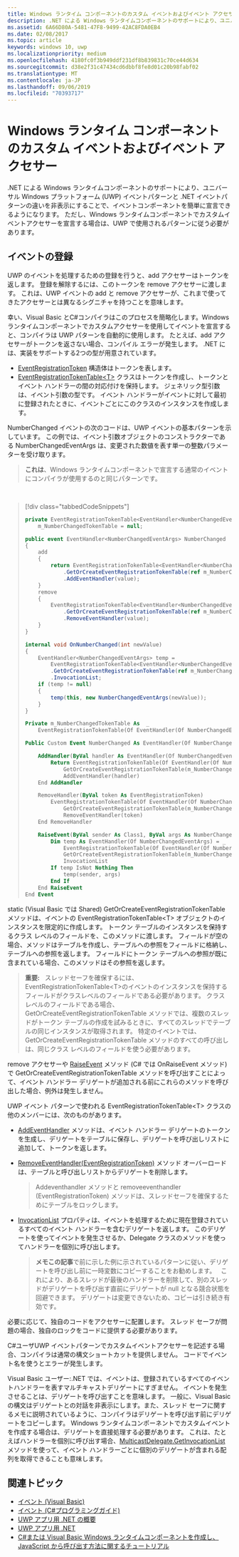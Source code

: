 ```yaml
---
title: Windows ランタイム コンポーネントのカスタム イベントおよびイベント アクセサー
description: .NET による Windows ランタイムコンポーネントのサポートにより、ユニバーサル Windows プラットフォーム (UWP) イベントパターンと .NET イベントパターンの違いを非表示にすることで、イベントコンポーネントを簡単に宣言できるようになります。
ms.assetid: 6A66D80A-5481-47F8-9499-42AC8FDA0EB4
ms.date: 02/08/2017
ms.topic: article
keywords: windows 10, uwp
ms.localizationpriority: medium
ms.openlocfilehash: 4180fc0f3b949ddf231df8b839831c70ce44d634
ms.sourcegitcommit: d38e2f31c47434cd6dbbf8fe8d01c20b98fabf02
ms.translationtype: MT
ms.contentlocale: ja-JP
ms.lasthandoff: 09/06/2019
ms.locfileid: "70393717"
---
```

# <a name="custom-events-and-event-accessors-in-windows-runtime-components"></a>Windows ランタイム コンポーネントのカスタム イベントおよびイベント アクセサー

.NET による Windows ランタイムコンポーネントのサポートにより、ユニバーサル Windows プラットフォーム (UWP) イベントパターンと .NET イベントパターンの違いを非表示にすることで、イベントコンポーネントを簡単に宣言できるようになります。 ただし、Windows ランタイムコンポーネントでカスタムイベントアクセサーを宣言する場合は、UWP で使用されるパターンに従う必要があります。

## <a name="registering-events"></a>イベントの登録

UWP のイベントを処理するための登録を行うと、add アクセサーはトークンを返します。 登録を解除するには、このトークンを remove アクセサーに渡します。 これは、UWP イベントの add と remove アクセサーが、これまで使ってきたアクセサーとは異なるシグニチャを持つことを意味します。

幸い、Visual Basic とC#コンパイラはこのプロセスを簡略化します。Windows ランタイムコンポーネントでカスタムアクセサーを使用してイベントを宣言すると、コンパイラは UWP パターンを自動的に使用します。 たとえば、add アクセサーがトークンを返さない場合、コンパイル エラーが発生します。 .NET には、実装をサポートする2つの型が用意されています。

-   [EventRegistrationToken](https://docs.microsoft.com/uwp/api/windows.foundation.eventregistrationtoken) 構造体はトークンを表します。
-   [EventRegistrationTokenTable&lt;T&gt;](https://docs.microsoft.com/dotnet/api/system.runtime.interopservices.windowsruntime.eventregistrationtokentable-1?redirectedfrom=MSDN) クラスはトークンを作成し、トークンとイベント ハンドラーの間の対応付けを保持します。 ジェネリック型引数は、イベント引数の型です。 イベント ハンドラーがイベントに対して最初に登録されたときに、イベントごとにこのクラスのインスタンスを作成します。

NumberChanged イベントの次のコードは、UWP イベントの基本パターンを示しています。 この例では、イベント引数オブジェクトのコンストラクターである NumberChangedEventArgs は、変更された数値を表す単一の整数パラメーターを受け取ります。

> **これは**、Windows ランタイムコンポーネントで宣言する通常のイベントにコンパイラが使用するのと同じパターンです。  

 
> [!div class="tabbedCodeSnippets"]
> ```csharp
> private EventRegistrationTokenTable<EventHandler<NumberChangedEventArgs>>
>     m_NumberChangedTokenTable = null;
>
> public event EventHandler<NumberChangedEventArgs> NumberChanged
> {
>     add
>     {
>         return EventRegistrationTokenTable<EventHandler<NumberChangedEventArgs>>
>             .GetOrCreateEventRegistrationTokenTable(ref m_NumberChangedTokenTable)
>             .AddEventHandler(value);
>     }
>     remove
>     {
>         EventRegistrationTokenTable<EventHandler<NumberChangedEventArgs>>
>             .GetOrCreateEventRegistrationTokenTable(ref m_NumberChangedTokenTable)
>             .RemoveEventHandler(value);
>     }
> }
>
> internal void OnNumberChanged(int newValue)
> {
>     EventHandler<NumberChangedEventArgs> temp =
>         EventRegistrationTokenTable<EventHandler<NumberChangedEventArgs>>
>         .GetOrCreateEventRegistrationTokenTable(ref m_NumberChangedTokenTable)
>         .InvocationList;
>     if (temp != null)
>     {
>         temp(this, new NumberChangedEventArgs(newValue));
>     }
> }
> ```
> ```vb
> Private m_NumberChangedTokenTable As  _
>     EventRegistrationTokenTable(Of EventHandler(Of NumberChangedEventArgs))
>
> Public Custom Event NumberChanged As EventHandler(Of NumberChangedEventArgs)
>
>     AddHandler(ByVal handler As EventHandler(Of NumberChangedEventArgs))
>         Return EventRegistrationTokenTable(Of EventHandler(Of NumberChangedEventArgs)).
>             GetOrCreateEventRegistrationTokenTable(m_NumberChangedTokenTable).
>             AddEventHandler(handler)
>     End AddHandler
>
>     RemoveHandler(ByVal token As EventRegistrationToken)
>         EventRegistrationTokenTable(Of EventHandler(Of NumberChangedEventArgs)).
>             GetOrCreateEventRegistrationTokenTable(m_NumberChangedTokenTable).
>             RemoveEventHandler(token)
>     End RemoveHandler
>
>     RaiseEvent(ByVal sender As Class1, ByVal args As NumberChangedEventArgs)
>         Dim temp As EventHandler(Of NumberChangedEventArgs) = _
>             EventRegistrationTokenTable(Of EventHandler(Of NumberChangedEventArgs)).
>             GetOrCreateEventRegistrationTokenTable(m_NumberChangedTokenTable).
>             InvocationList
>         If temp IsNot Nothing Then
>             temp(sender, args)
>         End If
>     End RaiseEvent
> End Event
> ```

static (Visual Basic では Shared) GetOrCreateEventRegistrationTokenTable メソッドは、イベントの EventRegistrationTokenTable&lt;T&gt; オブジェクトのインスタンスを限定的に作成します。 トークン テーブルのインスタンスを保持するクラス レベルのフィールドを、このメソッドに渡します。 フィールドが空の場合、メソッドはテーブルを作成し、テーブルへの参照をフィールドに格納し、テーブルへの参照を返します。 フィールドにトークン テーブルへの参照が既に含まれている場合、このメソッドはその参照を返します。

> **重要:**   スレッドセーフを確保するには、EventRegistrationTokenTable&lt;T&gt;のイベントのインスタンスを保持するフィールドがクラスレベルのフィールドである必要があります。 クラス レベルのフィールドである場合、GetOrCreateEventRegistrationTokenTable メソッドでは、複数のスレッドがトークン テーブルの作成を試みるときに、すべてのスレッドでテーブルの同じインスタンスが取得されます。 特定のイベントでは、GetOrCreateEventRegistrationTokenTable メソッドのすべての呼び出しは、同じクラス レベルのフィールドを使う必要があります。

remove アクセサーや [RaiseEvent](https://docs.microsoft.com/dotnet/articles/visual-basic/language-reference/statements/raiseevent-statement) メソッド (C# では OnRaiseEvent メソッド) で GetOrCreateEventRegistrationTokenTable メソッドを呼び出すことによって、イベント ハンドラー デリゲートが追加される前にこれらのメソッドを呼び出した場合、例外は発生しません。

UWP イベント パターンで使われる EventRegistrationTokenTable&lt;T&gt; クラスの他のメンバーには、次のものがあります。

-   [AddEventHandler](https://docs.microsoft.com/dotnet/api/system.runtime.interopservices.windowsruntime.eventregistrationtokentable-1.addeventhandler?redirectedfrom=MSDN#System_Runtime_InteropServices_WindowsRuntime_EventRegistrationTokenTable_1_AddEventHandler__0_) メソッドは、イベント ハンドラー デリゲートのトークンを生成し、デリゲートをテーブルに保存し、デリゲートを呼び出しリストに追加して、トークンを返します。
-   [RemoveEventHandler(EventRegistrationToken)](https://docs.microsoft.com/dotnet/api/system.runtime.interopservices.windowsruntime.eventregistrationtokentable-1.removeeventhandler?redirectedfrom=MSDN#System_Runtime_InteropServices_WindowsRuntime_EventRegistrationTokenTable_1_RemoveEventHandler_System_Runtime_InteropServices_WindowsRuntime_EventRegistrationToken_) メソッド オーバーロードは、テーブルと呼び出しリストからデリゲートを削除します。

    >Addeventhandler メソッドと removeeventhandler (EventRegistrationToken) メソッドは、スレッドセーフを確保するためにテーブルをロックします。  

-   [InvocationList](https://docs.microsoft.com/dotnet/api/system.runtime.interopservices.windowsruntime.eventregistrationtokentable-1.invocationlist?redirectedfrom=MSDN#System_Runtime_InteropServices_WindowsRuntime_EventRegistrationTokenTable_1_InvocationList) プロパティは、イベントを処理するために現在登録されているすべてのイベント ハンドラーを含むデリゲートを返します。 このデリゲートを使ってイベントを発生させるか、Delegate クラスのメソッドを使ってハンドラーを個別に呼び出します。

    >**メモこの記事**で前に示した例に示されているパターンに従い、デリゲートを呼び出し前に一時変数にコピーすることをお勧めします。   これにより、あるスレッドが最後のハンドラーを削除して、別のスレッドがデリゲートを呼び出す直前にデリゲートが null となる競合状態を回避できます。 デリゲートは変更できないため、コピーは引き続き有効です。

必要に応じて、独自のコードをアクセサーに配置します。 スレッド セーフが問題の場合、独自のロックをコードに提供する必要があります。

C#ユーザUWP イベントパターンでカスタムイベントアクセサーを記述する場合、コンパイラは通常の構文ショートカットを提供しません。 コードでイベント名を使うとエラーが発生します。

Visual Basic ユーザー:.NET では、イベントは、登録されているすべてのイベントハンドラーを表すマルチキャストデリゲートにすぎません。 イベントを発生させることは、デリゲートを呼び出すことを意味します。 一般に、Visual Basic の構文はデリゲートとの対話を非表示にします。また、スレッド セーフに関するメモに説明されているように、コンパイラはデリゲートを呼び出す前にデリゲートをコピーします。 Windows ランタイムコンポーネントでカスタムイベントを作成する場合は、デリゲートを直接処理する必要があります。 これは、たとえばハンドラーを個別に呼び出す場合、[MulticastDelegate.GetInvocationList](https://docs.microsoft.com/dotnet/api/system.multicastdelegate.getinvocationlist?redirectedfrom=MSDN#System_MulticastDelegate_GetInvocationList) メソッドを使って、イベント ハンドラーごとに個別のデリゲートが含まれる配列を取得できることも意味します。

## <a name="related-topics"></a>関連トピック

* [イベント (Visual Basic)](https://docs.microsoft.com/dotnet/articles/visual-basic/programming-guide/language-features/events/index)
* [イベント (C#プログラミングガイド)](https://docs.microsoft.com/dotnet/articles/csharp/programming-guide/events/index)
* [UWP アプリ用 .NET の概要](https://docs.microsoft.com/previous-versions/windows/apps/br230302(v=vs.140))
* [UWP アプリ用 .NET](https://docs.microsoft.com/dotnet/api/index?view=dotnet-uwp-10.0)
* [C#または Visual Basic Windows ランタイムコンポーネントを作成し、JavaScript から呼び出す方法に関するチュートリアル](walkthrough-creating-a-simple-windows-runtime-component-and-calling-it-from-javascript.md)
